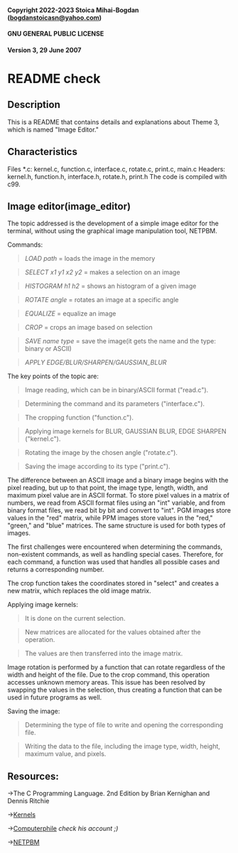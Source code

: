 #### Copyright 2022-2023 Stoica Mihai-Bogdan (bogdanstoicasn@yahoo.com)
#### GNU GENERAL PUBLIC LICENSE 
#### Version 3, 29 June 2007
# README check

## Description

This is a README that contains details and explanations about Theme 3, which is named "Image Editor."

## Characteristics

Files *.c: kernel.c, function.c, interface.c, rotate.c, print.c, main.c
Headers: kernel.h, function.h, interface.h, rotate.h, print.h
The code is compiled with c99.

## Image editor(image_editor)

The topic addressed is the development of a simple image editor for the terminal,
without using the graphical image manipulation tool, NETPBM.

Commands:
> *LOAD path* = loads the image in the memory

> *SELECT x1 y1 x2 y2* = makes a selection on an image

> *HISTOGRAM h1 h2* = shows an histogram of a given image

> *ROTATE angle* = rotates an image at a specific angle

> *EQUALIZE* = equalize an image

> *CROP* = crops an image based on selection

> *SAVE name type* = save the image(it gets the name and the type: binary or ASCII) 

> *APPLY EDGE/BLUR/SHARPEN/GAUSSIAN_BLUR*

The key points of the topic are:

> Image reading, which can be in binary/ASCII format ("read.c").

> Determining the command and its parameters ("interface.c").

> The cropping function ("function.c").

> Applying image kernels for BLUR, GAUSSIAN BLUR, EDGE SHARPEN ("kernel.c").

> Rotating the image by the chosen angle ("rotate.c").

> Saving the image according to its type ("print.c").

The difference between an ASCII image and a binary image begins with the pixel reading,
but up to that point, the image type, length, width, and maximum pixel value are in ASCII format.
To store pixel values in a matrix of numbers, we read from ASCII format files using an "int" variable,
and from binary format files, we read bit by bit and convert to "int".
PGM images store values in the "red" matrix, while PPM images store values in the "red," "green," and "blue" matrices.
The same structure is used for both types of images.

The first challenges were encountered when determining the commands, non-existent commands, as well as handling special cases.
Therefore, for each command, a function was used that handles all possible cases and returns a corresponding number.

The crop function takes the coordinates stored in "select" and creates a new matrix, which replaces the old image matrix.


Applying image kernels:

> It is done on the current selection.

> New matrices are allocated for the values obtained after the operation.

> The values are then transferred into the image matrix.

Image rotation is performed by a function that can rotate regardless of the width and height of the file.
Due to the crop command, this operation accesses unknown memory areas.
This issue has been resolved by swapping the values in the selection, thus creating a function that can be used in future programs as well.

Saving the image:

> Determining the type of file to write and opening the corresponding file.

> Writing the data to the file, including the image type, width, height, maximum value, and pixels.
	


## Resources:

->The C Programming Language. 2nd Edition
	by Brian Kernighan and Dennis Ritchie
	
->[Kernels](https://youtube.com/playlist?list=PLzH6n4zXuckoRdljSlM2k35BufTYXNNeF)

->[Computerphile](https://youtube.com/@Computerphile)
	*check his account ;)*
	
->[NETPBM](https://netpbm.sourceforge.net/)





